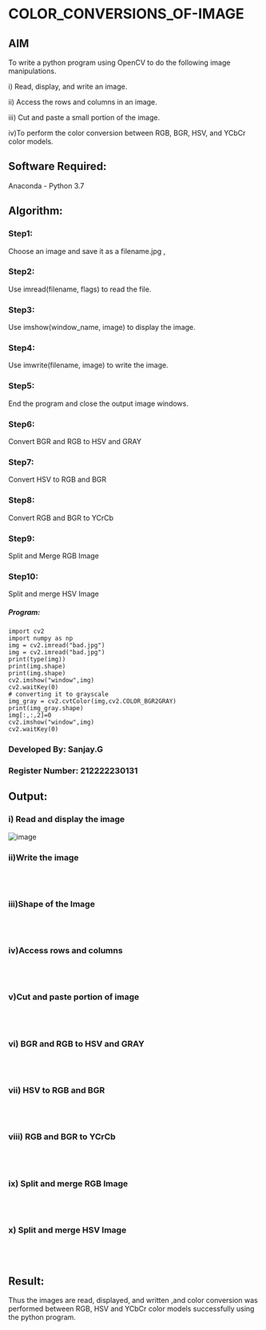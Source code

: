 # COLOR_CONVERSIONS_OF-IMAGE
## AIM
To write a python program using OpenCV to do the following image manipulations.

i) Read, display, and write an image.

ii) Access the rows and columns in an image.

iii) Cut and paste a small portion of the image.

iv)To perform the color conversion between RGB, BGR, HSV, and YCbCr color models.


## Software Required:
Anaconda - Python 3.7
## Algorithm:
### Step1:
Choose an image and save it as a filename.jpg ,
### Step2:
Use imread(filename, flags) to read the file.
### Step3:
Use imshow(window_name, image) to display the image.
### Step4:
Use imwrite(filename, image) to write the image.
### Step5:
End the program and close the output image windows.
### Step6:
Convert BGR and RGB to HSV and GRAY
### Step7:
Convert HSV to RGB and BGR
### Step8:
Convert RGB and BGR to YCrCb
### Step9:
Split and Merge RGB Image
### Step10:
Split and merge HSV Image

##### Program:
```
import cv2
import numpy as np
img = cv2.imread("bad.jpg")
img = cv2.imread("bad.jpg")
print(type(img))
print(img.shape)
print(img.shape)
cv2.imshow("window",img)
cv2.waitKey(0)
# converting it to grayscale
img_gray = cv2.cvtColor(img,cv2.COLOR_BGR2GRAY)
print(img_gray.shape)
img[:,:,2]=0
cv2.imshow("window",img)
cv2.waitKey(0)
```
### Developed By: Sanjay.G
### Register Number: 212222230131


## Output:

### i) Read and display the image

![image](https://github.com/Sanjay-sg/COLOR_CONVERSIONS_OF-IMAGE/assets/119559022/df49bd24-348a-460d-9f08-94d46466e490)


### ii)Write the image

<br>
<br>

### iii)Shape of the Image

<br>
<br>

### iv)Access rows and columns
<br>
<br>

### v)Cut and paste portion of image
<br>
<br>

### vi) BGR and RGB to HSV and GRAY
<br>
<br>

### vii) HSV to RGB and BGR
<br>
<br>

### viii) RGB and BGR to YCrCb
<br>
<br>

### ix) Split and merge RGB Image
<br>
<br>

### x) Split and merge HSV Image
<br>
<br>




## Result:
Thus the images are read, displayed, and written ,and color conversion was performed between RGB, HSV and YCbCr color models successfully using the python program.







